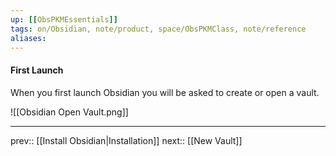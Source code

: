 ```yaml
---
up: [[ObsPKMEssentials]]
tags: on/Obsidian, note/product, space/ObsPKMClass, note/reference
aliases: 
---
```

#### First Launch
When you first launch Obsidian you will be asked to create or open a vault.

![[Obsidian Open Vault.png]]


---
prev:: [[Install Obsidian|Installation]]
next:: [[New Vault]]
